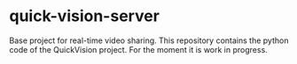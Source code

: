 # quick-vision-server
Base project for real-time video sharing.
This repository contains the python code of the QuickVision project.
For the moment it is work in progress.
